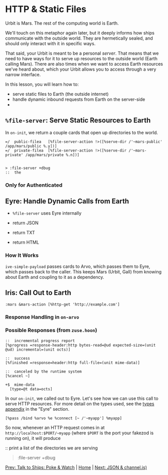 # HTTP & Static Files
Urbit is Mars. The rest of the computing world is Earth.

We'll touch on this metaphor again later, but it deeply informs how ships communicate with the outside world. They are hermetically sealed, and should only interact with it in specific ways.

That said, your Urbit is meant to be a personal *server*. That means that we need to have ways for it to serve up resources to the outside world (Earth calling Mars).  There are also times when we want to access Earth resources we've heard about, which your Urbit allows you to access through a very narrow interface.

In this lesson, you will learn how to:
* serve static files to Earth (the outside internet)
* handle dynamic inbound requests from Earth on the server-side
* 

## `%file-server`: Serve Static Resources to Earth
In `on-init`, we return a couple cards that open up directories to the world.
```
=/  public-filea   [%file-server-action !>([%serve-dir /'~mars-public' /app/mars/public %.y])]
=/  private-filea  [%file-server-action !>([%serve-dir /'~mars-private' /app/mars/private %.n])]
```
```

> :file-server +dbug
::  the 
```

### Only for Authenticated

## Eyre: Handle Dynamic Calls from Earth
- `%file-server` uses Eyre internally

- return JSON
- return TXT
- return HTML

### How It Works
`ive-simple-payload` passes cards to Arvo, which passes them to Eyre, which passes back to the caller. This keeps Mars (Urbit, Gall) from knowing about Earth and coupling to it as a dependency.

## Iris: Call Out to Earth
```
:mars &mars-action [%http-get 'http://example.com']
```

### Response Handling in `on-arvo`

### Possible Responses (from `zuse.hoon`)
```
::  incremental progress report
[%progress =response-header:http bytes-read=@ud expected-size=(unit @ud) incremental=(unit octs)]

::  success
[%finished =response=header:http full-file=(unit mime-data)]

::  canceled by the runtime system
[%cancel ~]
```
```
+$  mime-data
  [type=@t data=octs]
````

In our `on-init`, we called out to Eyre. Let's see how we can use this call to serve HTTP resources. For more detail on the types used, see the [types appendix](gall_types.md) in the "Eyre" section.
```
[%pass /bind %arvo %e %connect [~ /'~myapp'] %myapp]
```

So now, whenever an HTTP request comes in at `http://localhost:$PORT/~myapp` (where `$PORT` is the port your fakezod is running on), it will produce 


::  print a list of the directories we are serving
> :file-server +dbug


[Prev: Talk to Ships: Poke & Watch](poke.md) | [Home](overview.md) | [Next: JSON & channel.js)](chanel.md)
